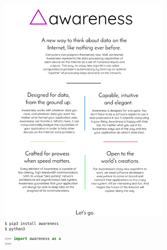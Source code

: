 ![Awareness introduction image](graphics/banner.png)
```bash
$ pip3 install awareness
$ python3
```
```python
>>> import awareness as a
>>>
```
